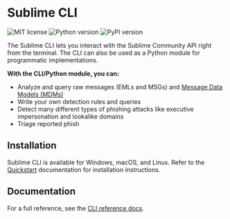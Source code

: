 # Sublime CLI

![MIT license](https://img.shields.io/badge/License-MIT-blue.svg) ![Python version](https://img.shields.io/badge/python-3.7+-blue.svg) ![PyPI version](https://badge.fury.io/py/sublime-cli.svg)

The Sublime CLI lets you interact with the Sublime Community API right from the terminal. The CLI can also be used as a Python module for programmatic implementations.

**With the CLI/Python module, you can:**

- Analyze and query raw messages (EMLs and MSGs) and [Message Data Models (MDMs)](https://dev.docs.sublimesecurity.com/docs/mdm)
- Write your own detection rules and queries
- Detect many different types of phishing attacks like executive impersonation and lookalike domains
- Triage reported phish

## Installation

Sublime CLI is available for Windows, macOS, and Linux. Refer to the [Quickstart](https://dev.docs.sublimesecurity.com/docs/quickstart) documentation for installation instructions.

## Documentation

For a full reference, see the [CLI reference docs](https://dev.docs.sublimesecurity.com/docs/sublime-cli).
